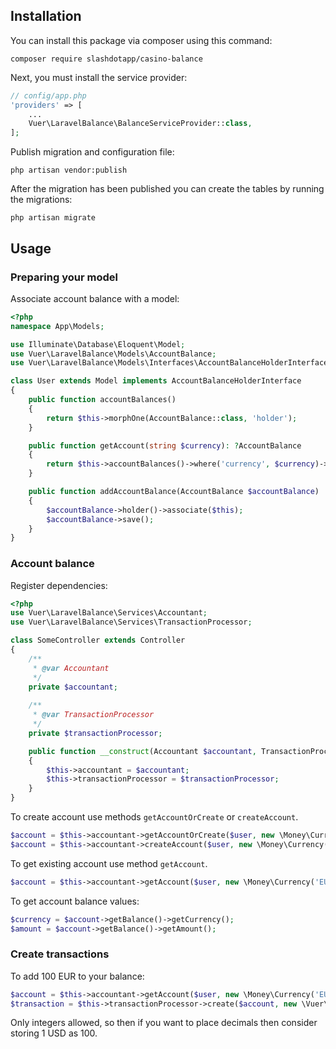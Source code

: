 ## Installation

You can install this package via composer using this command:
  
```
composer require slashdotapp/casino-balance
```

Next, you must install the service provider:

``` php
// config/app.php
'providers' => [
    ...
    Vuer\LaravelBalance\BalanceServiceProvider::class,
];
```

Publish migration and configuration file:

```
php artisan vendor:publish
```

After the migration has been published you can create the tables by running the migrations:
```
php artisan migrate
```

## Usage
### Preparing your model

Associate account balance with a model:
``` php
<?php
namespace App\Models;

use Illuminate\Database\Eloquent\Model;
use Vuer\LaravelBalance\Models\AccountBalance;
use Vuer\LaravelBalance\Models\Interfaces\AccountBalanceHolderInterface

class User extends Model implements AccountBalanceHolderInterface
{
    public function accountBalances()
    {
        return $this->morphOne(AccountBalance::class, 'holder');
    }

    public function getAccount(string $currency): ?AccountBalance
    {
        return $this->accountBalances()->where('currency', $currency)->first();
    }

    public function addAccountBalance(AccountBalance $accountBalance)
    {
        $accountBalance->holder()->associate($this);
        $accountBalance->save();
    }
}
```

### Account balance
Register dependencies:
``` php
<?php
use Vuer\LaravelBalance\Services\Accountant;
use Vuer\LaravelBalance\Services\TransactionProcessor;

class SomeController extends Controller
{
    /**
     * @var Accountant
     */
    private $accountant;
    
    /**
     * @var TransactionProcessor
     */
    private $transactionProcessor;

    public function __construct(Accountant $accountant, TransactionProcessor $transactionProcessor)
    {
        $this->accountant = $accountant;
        $this->transactionProcessor = $transactionProcessor;
    }
}
```
To create account use methods `getAccountOrCreate` or `createAccount`.
``` php
$account = $this->accountant->getAccountOrCreate($user, new \Money\Currency('EUR'));
$account = $this->accountant->createAccount($user, new \Money\Currency('EUR'));
```
To get existing account use method `getAccount`.
``` php
$account = $this->accountant->getAccount($user, new \Money\Currency('EUR'));
```
To get account balance values:
``` php
$currency = $account->getBalance()->getCurrency();
$amount = $account->getBalance()->getAmount();
```
### Create transactions
To add 100 EUR to your balance:
```php
$account = $this->accountant->getAccount($user, new \Money\Currency('EUR'));
$transaction = $this->transactionProcessor->create($account, new \Vuer\LaravelBalance\Dto\TransactionDto(100));
```
Only integers allowed, so then if you want to place decimals then consider storing 1 USD as 100.
